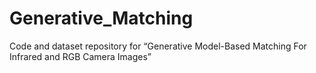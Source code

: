 # Generative_Matching
Code and dataset repository for “Generative Model-Based Matching For Infrared and RGB Camera Images”
